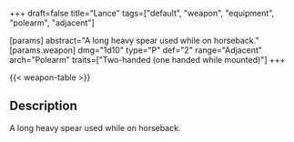 +++
draft=false
title="Lance"
tags=["default", "weapon", "equipment", "polearm", "adjacent"]

[params]
  abstract="A long heavy spear used while on horseback."
  [params.weapon]
    dmg="1d10"
    type="P"
    def="2"
    range="Adjacent"
    arch="Polearm"
    traits=["Two-handed (one handed while mounted)"]
+++

{{< weapon-table >}}

## Description
A long heavy spear used while on horseback.
